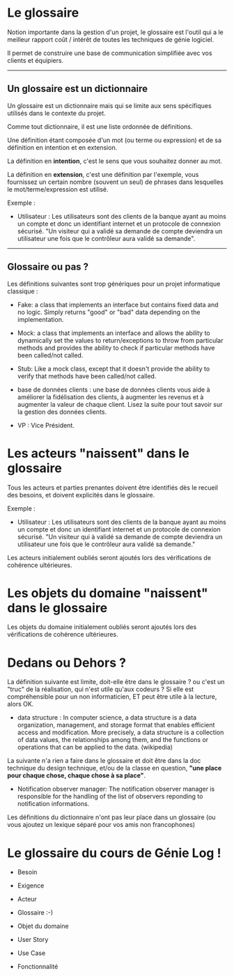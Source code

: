 # Le glossaire 

Notion importante dans la gestion d'un projet, le glossaire est l'outil qui a le meilleur rapport coût / intérêt de toutes les techniques de génie logiciel.

Il permet de construire une base de communication simplifiée avec vos clients et équipiers.

-------------------

## Un glossaire est un dictionnaire 

Un glossaire est un dictionnaire mais qui se limite aux sens spécifiques utilisés dans le contexte du projet.

Comme tout dictionnaire, il est une liste ordonnée de définitions. 

Une définition étant composée d'un mot (ou terme ou expression) et de sa définition en intention et en extension.

La définition en **intention**, c'est le sens que vous souhaitez donner au mot. 

La définition en **extension**, c'est une définition par l'exemple, vous fournissez un certain nombre (souvent un seul) de phrases dans lesquelles le mot/terme/expression est utilisé.

Exemple :

- Utilisateur : Les utilisateurs sont des clients de la banque ayant au moins un compte et donc un identifiant internet et un protocole de connexion sécurisé. "Un visiteur qui a validé sa demande de compte deviendra un utilisateur une fois que le contrôleur aura validé sa demande".

-------------------

## Glossaire ou pas ?

Les définitions suivantes sont trop génériques pour un projet informatique classique :

- Fake: a class that implements an interface but contains fixed data and no logic. Simply returns "good" or "bad" data depending on the implementation.
    
- Mock: a class that implements an interface and allows the ability to dynamically set the values to return/exceptions to throw from particular methods and provides the ability to check if particular methods have been called/not called.

- Stub: Like a mock class, except that it doesn't provide the ability to verify that methods have been called/not called. 

- base de données clients : une base de données clients vous aide à améliorer la fidélisation des clients, à augmenter les revenus et à augmenter la valeur de chaque client. Lisez la suite pour tout savoir sur la gestion des données clients.

- VP : Vice Président. 

# Les acteurs "naissent" dans le glossaire

Tous les acteurs et parties prenantes doivent être identifiés dès le recueil des besoins, et doivent explicités dans le glossaire.

Exemple :

- Utilisateur : Les utilisateurs sont des clients de la banque ayant au moins un compte et donc un identifiant internet et un protocole de connexion sécurisé. "Un visiteur qui à validé sa demande de compte deviendra un utilisateur une fois que le contrôleur aura validé sa demande."

Les acteurs initialement oubliés seront ajoutés lors des vérifications de cohérence ultérieures.


# Les objets du domaine "naissent" dans le glossaire


Les objets du domaine initialement oubliés seront ajoutés lors des vérifications de cohérence ultérieures.


# Dedans ou Dehors ?

La définition suivante est limite, doit-elle être dans le glossaire ? ou c'est un "truc" de la réalisation, qui n'est utile qu'aux codeurs ? Si elle est compréhensible pour un non informaticien, ET peut être utile à la lecture, alors OK.

- data structure : In computer science, a data structure is a data organization, management, and storage format that enables efficient access and modification. More precisely, a data structure is a collection of data values, the relationships among them, and the functions or operations that can be applied to the data. (wikipedia)

La suivante n'a rien a faire dans le glossaire et doit être dans la doc technique du design technique, et/ou de la classe en question, **"une place pour chaque chose, chaque chose à sa place"**.

- Notification observer manager: The notification observer manager is responsible for the handling of the list of observers reponding to notification informations.

Les définitions du dictionnaire n'ont pas leur place dans un glossaire (ou vous ajoutez un lexique séparé pour vos amis non francophones)


# Le glossaire du cours de Génie Log !

- Besoin

- Exigence

- Acteur

- Glossaire :-)

- Objet du domaine

- User Story

- Use Case

- Fonctionnalité

